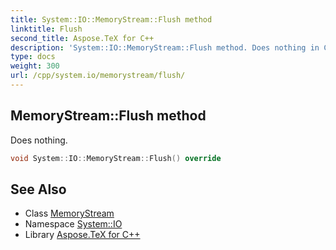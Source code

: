 ```yaml
---
title: System::IO::MemoryStream::Flush method
linktitle: Flush
second_title: Aspose.TeX for C++
description: 'System::IO::MemoryStream::Flush method. Does nothing in C++.'
type: docs
weight: 300
url: /cpp/system.io/memorystream/flush/
---
```

## MemoryStream::Flush method


Does nothing.

```cpp
void System::IO::MemoryStream::Flush() override
```

## See Also

* Class [MemoryStream](../)
* Namespace [System::IO](../../)
* Library [Aspose.TeX for C++](../../../)

